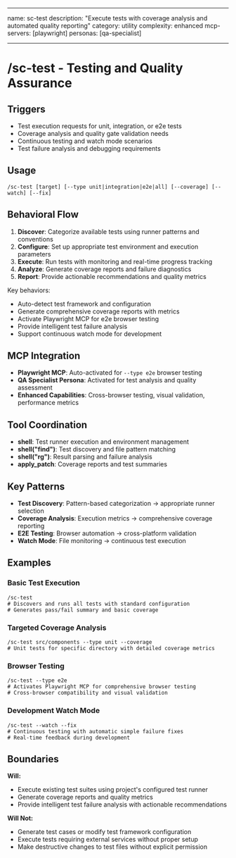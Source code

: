 ______________________________________________________________________

name: sc-test
description: "Execute tests with coverage analysis and automated quality reporting"
category: utility
complexity: enhanced
mcp-servers: [playwright]
personas: [qa-specialist]

______________________________________________________________________

# /sc-test - Testing and Quality Assurance

## Triggers

- Test execution requests for unit, integration, or e2e tests
- Coverage analysis and quality gate validation needs
- Continuous testing and watch mode scenarios
- Test failure analysis and debugging requirements

## Usage

```
/sc-test [target] [--type unit|integration|e2e|all] [--coverage] [--watch] [--fix]
```

## Behavioral Flow

1. **Discover**: Categorize available tests using runner patterns and conventions
2. **Configure**: Set up appropriate test environment and execution parameters
3. **Execute**: Run tests with monitoring and real-time progress tracking
4. **Analyze**: Generate coverage reports and failure diagnostics
5. **Report**: Provide actionable recommendations and quality metrics

Key behaviors:

- Auto-detect test framework and configuration
- Generate comprehensive coverage reports with metrics
- Activate Playwright MCP for e2e browser testing
- Provide intelligent test failure analysis
- Support continuous watch mode for development

## MCP Integration

- **Playwright MCP**: Auto-activated for `--type e2e` browser testing
- **QA Specialist Persona**: Activated for test analysis and quality assessment
- **Enhanced Capabilities**: Cross-browser testing, visual validation, performance metrics

## Tool Coordination

- **shell**: Test runner execution and environment management
- **shell("find")**: Test discovery and file pattern matching
- **shell("rg")**: Result parsing and failure analysis
- **apply_patch**: Coverage reports and test summaries

## Key Patterns

- **Test Discovery**: Pattern-based categorization → appropriate runner selection
- **Coverage Analysis**: Execution metrics → comprehensive coverage reporting
- **E2E Testing**: Browser automation → cross-platform validation
- **Watch Mode**: File monitoring → continuous test execution

## Examples

### Basic Test Execution

```
/sc-test
# Discovers and runs all tests with standard configuration
# Generates pass/fail summary and basic coverage
```

### Targeted Coverage Analysis

```
/sc-test src/components --type unit --coverage
# Unit tests for specific directory with detailed coverage metrics
```

### Browser Testing

```
/sc-test --type e2e
# Activates Playwright MCP for comprehensive browser testing
# Cross-browser compatibility and visual validation
```

### Development Watch Mode

```
/sc-test --watch --fix
# Continuous testing with automatic simple failure fixes
# Real-time feedback during development
```

## Boundaries

**Will:**

- Execute existing test suites using project's configured test runner
- Generate coverage reports and quality metrics
- Provide intelligent test failure analysis with actionable recommendations

**Will Not:**

- Generate test cases or modify test framework configuration
- Execute tests requiring external services without proper setup
- Make destructive changes to test files without explicit permission
